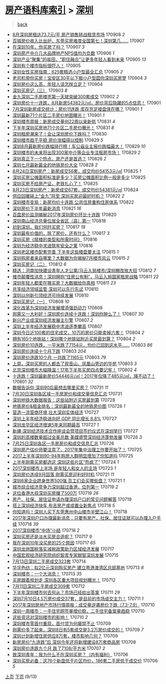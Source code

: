 [房产语料库索引](../../README.md)  > [深圳](深圳.md)
====
> [back](../README.md)

- [8月深圳房租达73.7元/平 房产销售转战租赁市场](http://jkwz.applinzi.com/ittc/7010874620616639504.html#8%E6%9C%88%E6%B7%B1%E5%9C%B3%E6%88%BF%E7%A7%9F%E8%BE%BE73.7%E5%85%83%2F%E5%B9%B3+%E6%88%BF%E4%BA%A7%E9%94%80%E5%94%AE%E8%BD%AC%E6%88%98%E7%A7%9F%E8%B5%81%E5%B8%82%E5%9C%BA) 170908 *2* 
- [百城房价收入比出炉，东莞买房难度全国第七！深圳第几……](http://jkwz.applinzi.com/ittc/7010523030890218512.html#%E7%99%BE%E5%9F%8E%E6%88%BF%E4%BB%B7%E6%94%B6%E5%85%A5%E6%AF%94%E5%87%BA%E7%82%89%EF%BC%8C%E4%B8%9C%E8%8E%9E%E4%B9%B0%E6%88%BF%E9%9A%BE%E5%BA%A6%E5%85%A8%E5%9B%BD%E7%AC%AC%E4%B8%83%EF%BC%81%E6%B7%B1%E5%9C%B3%E7%AC%AC%E5%87%A0%E2%80%A6%E2%80%A6) 170907  
- [在深圳10年，你买房了吗？](http://jkwz.applinzi.com/ittc/7010512360467596304.html#%E5%9C%A8%E6%B7%B1%E5%9C%B310%E5%B9%B4%EF%BC%8C%E4%BD%A0%E4%B9%B0%E6%88%BF%E4%BA%86%E5%90%97%EF%BC%9F) 170907 *3* 
- [深圳房产中介几大品牌地产NPS值均为负数](http://jkwz.applinzi.com/ittc/7010101503157863440.html#%E6%B7%B1%E5%9C%B3%E6%88%BF%E4%BA%A7%E4%B8%AD%E4%BB%8B%E5%87%A0%E5%A4%A7%E5%93%81%E7%89%8C%E5%9C%B0%E4%BA%A7NPS%E5%80%BC%E5%9D%87%E4%B8%BA%E8%B4%9F%E6%95%B0) 170906 *1* 
- [深圳产业“聚集”的坂田，“职住融合”让更多年轻人看到未来](http://jkwz.applinzi.com/ittc/7009826379536008208.html#%E6%B7%B1%E5%9C%B3%E4%BA%A7%E4%B8%9A%E2%80%9C%E8%81%9A%E9%9B%86%E2%80%9D%E7%9A%84%E5%9D%82%E7%94%B0%EF%BC%8C%E2%80%9C%E8%81%8C%E4%BD%8F%E8%9E%8D%E5%90%88%E2%80%9D%E8%AE%A9%E6%9B%B4%E5%A4%9A%E5%B9%B4%E8%BD%BB%E4%BA%BA%E7%9C%8B%E5%88%B0%E6%9C%AA%E6%9D%A5) 170905 *13* 
- [深圳有个楼市指标很吓人！](http://jkwz.applinzi.com/ittc/7009798202713441296.html#%E6%B7%B1%E5%9C%B3%E6%9C%89%E4%B8%AA%E6%A5%BC%E5%B8%82%E6%8C%87%E6%A0%87%E5%BE%88%E5%90%93%E4%BA%BA%EF%BC%81) 170905  
- [深圳女性买房指南：625套精选小户型最全汇总](http://jkwz.applinzi.com/ittc/7009620017573004305.html#%E6%B7%B1%E5%9C%B3%E5%A5%B3%E6%80%A7%E4%B9%B0%E6%88%BF%E6%8C%87%E5%8D%97%EF%BC%9A625%E5%A5%97%E7%B2%BE%E9%80%89%E5%B0%8F%E6%88%B7%E5%9E%8B%E6%9C%80%E5%85%A8%E6%B1%87%E6%80%BB) 170905 *2* 
- [老司机带你买房！宝安区30平以下极小户型圆你深圳买房梦](http://jkwz.applinzi.com/ittc/7009488473948685329.html#%E8%80%81%E5%8F%B8%E6%9C%BA%E5%B8%A6%E4%BD%A0%E4%B9%B0%E6%88%BF%EF%BC%81%E5%AE%9D%E5%AE%89%E5%8C%BA30%E5%B9%B3%E4%BB%A5%E4%B8%8B%E6%9E%81%E5%B0%8F%E6%88%B7%E5%9E%8B%E5%9C%86%E4%BD%A0%E6%B7%B1%E5%9C%B3%E4%B9%B0%E6%88%BF%E6%A2%A6) 170904 *3* 
- [深圳房价这么高，年轻人该怎样立足？](http://jkwz.applinzi.com/ittc/7009476874609361936.html#%E6%B7%B1%E5%9C%B3%E6%88%BF%E4%BB%B7%E8%BF%99%E4%B9%88%E9%AB%98%EF%BC%8C%E5%B9%B4%E8%BD%BB%E4%BA%BA%E8%AF%A5%E6%80%8E%E6%A0%B7%E7%AB%8B%E8%B6%B3%EF%BC%9F) 170904  
- [深圳买房记（三）](http://jkwz.applinzi.com/ittc/7009189600449528849.html#%E6%B7%B1%E5%9C%B3%E4%B9%B0%E6%88%BF%E8%AE%B0%EF%BC%88%E4%B8%89%EF%BC%89) 170903 *8* 
- [金九深圳二手房楼市第一天就突破300套成交](http://jkwz.applinzi.com/ittc/7008653805556859920.html#%E9%87%91%E4%B9%9D%E6%B7%B1%E5%9C%B3%E4%BA%8C%E6%89%8B%E6%88%BF%E6%A5%BC%E5%B8%82%E7%AC%AC%E4%B8%80%E5%A4%A9%E5%B0%B1%E7%AA%81%E7%A0%B4300%E5%A5%97%E6%88%90%E4%BA%A4) 170902 *2* 
- [深圳房价十一连跌，8月新房54382元/㎡，房价背后隐藏的5点信息！](http://jkwz.applinzi.com/ittc/7008388348316746769.html#%E6%B7%B1%E5%9C%B3%E6%88%BF%E4%BB%B7%E5%8D%81%E4%B8%80%E8%BF%9E%E8%B7%8C%EF%BC%8C8%E6%9C%88%E6%96%B0%E6%88%BF54382%E5%85%83%2F%E3%8E%A1%EF%BC%8C%E6%88%BF%E4%BB%B7%E8%83%8C%E5%90%8E%E9%9A%90%E8%97%8F%E7%9A%845%E7%82%B9%E4%BF%A1%E6%81%AF%EF%BC%81) 170901  
- [7月深圳新房成交统计：房价11连跌 库存充足接盘侠在哪？](http://jkwz.applinzi.com/ittc/7008282229506311185.html#7%E6%9C%88%E6%B7%B1%E5%9C%B3%E6%96%B0%E6%88%BF%E6%88%90%E4%BA%A4%E7%BB%9F%E8%AE%A1%EF%BC%9A%E6%88%BF%E4%BB%B711%E8%BF%9E%E8%B7%8C+%E5%BA%93%E5%AD%98%E5%85%85%E8%B6%B3%E6%8E%A5%E7%9B%98%E4%BE%A0%E5%9C%A8%E5%93%AA%EF%BC%9F) 170901 *1* 
- [深圳最新71个片区二手房价地图曝光！](http://jkwz.applinzi.com/ittc/7008282148250059793.html#%E6%B7%B1%E5%9C%B3%E6%9C%80%E6%96%B071%E4%B8%AA%E7%89%87%E5%8C%BA%E4%BA%8C%E6%89%8B%E6%88%BF%E4%BB%B7%E5%9C%B0%E5%9B%BE%E6%9B%9D%E5%85%89%EF%BC%81) 170901 *1* 
- [深圳楼市周报：新房成交量创22周以来新低](http://jkwz.applinzi.com/ittc/7008060738219017233.html#%E6%B7%B1%E5%9C%B3%E6%A5%BC%E5%B8%82%E5%91%A8%E6%8A%A5%EF%BC%9A%E6%96%B0%E6%88%BF%E6%88%90%E4%BA%A4%E9%87%8F%E5%88%9B22%E5%91%A8%E4%BB%A5%E6%9D%A5%E6%96%B0%E4%BD%8E) 170831 *4* 
- [下半年深圳买房地71个片区二手房价曝光！](http://jkwz.applinzi.com/ittc/7008001824215532560.html#%E4%B8%8B%E5%8D%8A%E5%B9%B4%E6%B7%B1%E5%9C%B3%E4%B9%B0%E6%88%BF%E5%9C%B071%E4%B8%AA%E7%89%87%E5%8C%BA%E4%BA%8C%E6%89%8B%E6%88%BF%E4%BB%B7%E6%9B%9D%E5%85%89%EF%BC%81) 170831 *8* 
- [深圳租房潮来了！会让深圳房价下跌吗？](http://jkwz.applinzi.com/ittc/7007529390567851024.html#%E6%B7%B1%E5%9C%B3%E7%A7%9F%E6%88%BF%E6%BD%AE%E6%9D%A5%E4%BA%86%EF%BC%81%E4%BC%9A%E8%AE%A9%E6%B7%B1%E5%9C%B3%E6%88%BF%E4%BB%B7%E4%B8%8B%E8%B7%8C%E5%90%97%EF%BC%9F) 170830  
- [深圳楼市趋于平稳 房价涨幅得以控制](http://jkwz.applinzi.com/ittc/7007256704281216017.html#%E6%B7%B1%E5%9C%B3%E6%A5%BC%E5%B8%82%E8%B6%8B%E4%BA%8E%E5%B9%B3%E7%A8%B3+%E6%88%BF%E4%BB%B7%E6%B6%A8%E5%B9%85%E5%BE%97%E4%BB%A5%E6%8E%A7%E5%88%B6) 170829 *5* 
- [深圳8月最新房价跌幅排行榜！车公庙业主报价跌幅最大！](http://jkwz.applinzi.com/ittc/7007254761487991824.html#%E6%B7%B1%E5%9C%B38%E6%9C%88%E6%9C%80%E6%96%B0%E6%88%BF%E4%BB%B7%E8%B7%8C%E5%B9%85%E6%8E%92%E8%A1%8C%E6%A6%9C%EF%BC%81%E8%BD%A6%E5%85%AC%E5%BA%99%E4%B8%9A%E4%B8%BB%E6%8A%A5%E4%BB%B7%E8%B7%8C%E5%B9%85%E6%9C%80%E5%A4%A7%EF%BC%81) 170829 *10* 
- [深圳楼市的未来将出现300家中介等企业专注租房市场！](http://jkwz.applinzi.com/ittc/7007159296226493456.html#%E6%B7%B1%E5%9C%B3%E6%A5%BC%E5%B8%82%E7%9A%84%E6%9C%AA%E6%9D%A5%E5%B0%86%E5%87%BA%E7%8E%B0300%E5%AE%B6%E4%B8%AD%E4%BB%8B%E7%AD%89%E4%BC%81%E4%B8%9A%E4%B8%93%E6%B3%A8%E7%A7%9F%E6%88%BF%E5%B8%82%E5%9C%BA%EF%BC%81) 170829 *2* 
- [深圳真正下一个热点，房产还是首选？](http://jkwz.applinzi.com/ittc/7006865101737690128.html#%E6%B7%B1%E5%9C%B3%E7%9C%9F%E6%AD%A3%E4%B8%8B%E4%B8%80%E4%B8%AA%E7%83%AD%E7%82%B9%EF%BC%8C%E6%88%BF%E4%BA%A7%E8%BF%98%E6%98%AF%E9%A6%96%E9%80%89%EF%BC%9F) 170828 *2* 
- [深圳七月最新最全的地铁房价大全](http://jkwz.applinzi.com/ittc/7006786833562993680.html#%E6%B7%B1%E5%9C%B3%E4%B8%83%E6%9C%88%E6%9C%80%E6%96%B0%E6%9C%80%E5%85%A8%E7%9A%84%E5%9C%B0%E9%93%81%E6%88%BF%E4%BB%B7%E5%A4%A7%E5%85%A8) 170828 *2* 
- [8月24日深圳房产：新房成交56套，成交均价54153元/㎡](http://jkwz.applinzi.com/ittc/7005744113528603665.html#8%E6%9C%8824%E6%97%A5%E6%B7%B1%E5%9C%B3%E6%88%BF%E4%BA%A7%EF%BC%9A%E6%96%B0%E6%88%BF%E6%88%90%E4%BA%A456%E5%A5%97%EF%BC%8C%E6%88%90%E4%BA%A4%E5%9D%87%E4%BB%B754153%E5%85%83%2F%E3%8E%A1) 170825 *1* 
- [深圳买房公摊面积标准是多少？买房公摊面积比例一般是多少](http://jkwz.applinzi.com/ittc/7005662568046396432.html#%E6%B7%B1%E5%9C%B3%E4%B9%B0%E6%88%BF%E5%85%AC%E6%91%8A%E9%9D%A2%E7%A7%AF%E6%A0%87%E5%87%86%E6%98%AF%E5%A4%9A%E5%B0%91%EF%BC%9F%E4%B9%B0%E6%88%BF%E5%85%AC%E6%91%8A%E9%9D%A2%E7%A7%AF%E6%AF%94%E4%BE%8B%E4%B8%80%E8%88%AC%E6%98%AF%E5%A4%9A%E5%B0%91) 170825  
- [深圳买房不给房产证，老铁扎心了！](http://jkwz.applinzi.com/ittc/7005306771848299536.html#%E6%B7%B1%E5%9C%B3%E4%B9%B0%E6%88%BF%E4%B8%8D%E7%BB%99%E6%88%BF%E4%BA%A7%E8%AF%81%EF%BC%8C%E8%80%81%E9%93%81%E6%89%8E%E5%BF%83%E4%BA%86%EF%BC%81) 170825  
- [8月23日深圳房产：新房成交67套，成交均价54381元/㎡](http://jkwz.applinzi.com/ittc/7005306559754929169.html#8%E6%9C%8823%E6%97%A5%E6%B7%B1%E5%9C%B3%E6%88%BF%E4%BA%A7%EF%BC%9A%E6%96%B0%E6%88%BF%E6%88%90%E4%BA%A467%E5%A5%97%EF%BC%8C%E6%88%90%E4%BA%A4%E5%9D%87%E4%BB%B754381%E5%85%83%2F%E3%8E%A1) 170824  
- [供应回暖碰上“金九”将至 深圳买房迎最好时机？](http://jkwz.applinzi.com/ittc/7004669961862382608.html#%E4%BE%9B%E5%BA%94%E5%9B%9E%E6%9A%96%E7%A2%B0%E4%B8%8A%E2%80%9C%E9%87%91%E4%B9%9D%E2%80%9D%E5%B0%86%E8%87%B3+%E6%B7%B1%E5%9C%B3%E4%B9%B0%E6%88%BF%E8%BF%8E%E6%9C%80%E5%A5%BD%E6%97%B6%E6%9C%BA%EF%BC%9F) 170822 *2* 
- [深圳楼市变局：新房均价十连跌 公共住房重构住房体系](http://jkwz.applinzi.com/ittc/7004533974809183249.html#%E6%B7%B1%E5%9C%B3%E6%A5%BC%E5%B8%82%E5%8F%98%E5%B1%80%EF%BC%9A%E6%96%B0%E6%88%BF%E5%9D%87%E4%BB%B7%E5%8D%81%E8%BF%9E%E8%B7%8C+%E5%85%AC%E5%85%B1%E4%BD%8F%E6%88%BF%E9%87%8D%E6%9E%84%E4%BD%8F%E6%88%BF%E4%BD%93%E7%B3%BB) 170822  
- [深圳房价下半年最新消息](http://jkwz.applinzi.com/ittc/7004225868837422097.html#%E6%B7%B1%E5%9C%B3%E6%88%BF%E4%BB%B7%E4%B8%8B%E5%8D%8A%E5%B9%B4%E6%9C%80%E6%96%B0%E6%B6%88%E6%81%AF) 170821 *16* 
- [百盘房价监测揭秘2017年深圳房价环比十连跌](http://jkwz.applinzi.com/ittc/7003843127969055760.html#%E7%99%BE%E7%9B%98%E6%88%BF%E4%BB%B7%E7%9B%91%E6%B5%8B%E6%8F%AD%E7%A7%982017%E5%B9%B4%E6%B7%B1%E5%9C%B3%E6%88%BF%E4%BB%B7%E7%8E%AF%E6%AF%94%E5%8D%81%E8%BF%9E%E8%B7%8C) 170820  
- [深圳南山经济总量位居全省区（县）第一](http://jkwz.applinzi.com/ittc/7003121300015678224.html#%E6%B7%B1%E5%9C%B3%E5%8D%97%E5%B1%B1%E7%BB%8F%E6%B5%8E%E6%80%BB%E9%87%8F%E4%BD%8D%E5%B1%85%E5%85%A8%E7%9C%81%E5%8C%BA%EF%BC%88%E5%8E%BF%EF%BC%89%E7%AC%AC%E4%B8%80) 170818  
- [初到深圳，我们何时买房？](http://jkwz.applinzi.com/ittc/7002799808514098193.html#%E5%88%9D%E5%88%B0%E6%B7%B1%E5%9C%B3%EF%BC%8C%E6%88%91%E4%BB%AC%E4%BD%95%E6%97%B6%E4%B9%B0%E6%88%BF%EF%BC%9F) 170817 *18* 
- [深圳最有价值的，除了房价，还有什么？](http://jkwz.applinzi.com/ittc/7002721969857102864.html#%E6%B7%B1%E5%9C%B3%E6%9C%80%E6%9C%89%E4%BB%B7%E5%80%BC%E7%9A%84%EF%BC%8C%E9%99%A4%E4%BA%86%E6%88%BF%E4%BB%B7%EF%BC%8C%E8%BF%98%E6%9C%89%E4%BB%80%E4%B9%88%EF%BC%9F) 170817 *3* 
- [深圳买房《赎楼的类型和所需时间》](http://jkwz.applinzi.com/ittc/7002357029963039761.html#%E6%B7%B1%E5%9C%B3%E4%B9%B0%E6%88%BF%E3%80%8A%E8%B5%8E%E6%A5%BC%E7%9A%84%E7%B1%BB%E5%9E%8B%E5%92%8C%E6%89%80%E9%9C%80%E6%97%B6%E9%97%B4%E3%80%8B) 170816  
- [深圳为经济稳中求进筑牢安全之篱](http://jkwz.applinzi.com/ittc/7002322129100735505.html#%E6%B7%B1%E5%9C%B3%E4%B8%BA%E7%BB%8F%E6%B5%8E%E7%A8%B3%E4%B8%AD%E6%B1%82%E8%BF%9B%E7%AD%91%E7%89%A2%E5%AE%89%E5%85%A8%E4%B9%8B%E7%AF%B1) 170816  
- [深圳老区楼市配套完善 下半年这些楼盘要关注](http://jkwz.applinzi.com/ittc/7002086627453961232.html#%E6%B7%B1%E5%9C%B3%E8%80%81%E5%8C%BA%E6%A5%BC%E5%B8%82%E9%85%8D%E5%A5%97%E5%AE%8C%E5%96%84+%E4%B8%8B%E5%8D%8A%E5%B9%B4%E8%BF%99%E4%BA%9B%E6%A5%BC%E7%9B%98%E8%A6%81%E5%85%B3%E6%B3%A8) 170815 *1* 
- [深圳购房者来自哪里？大数据为你揭秘7月楼市风云](http://jkwz.applinzi.com/ittc/7002032961007125521.html#%E6%B7%B1%E5%9C%B3%E8%B4%AD%E6%88%BF%E8%80%85%E6%9D%A5%E8%87%AA%E5%93%AA%E9%87%8C%EF%BC%9F%E5%A4%A7%E6%95%B0%E6%8D%AE%E4%B8%BA%E4%BD%A0%E6%8F%AD%E7%A7%987%E6%9C%88%E6%A5%BC%E5%B8%82%E9%A3%8E%E4%BA%91) 170815 *2* 
- [深圳买房记（二）](http://jkwz.applinzi.com/ittc/6999943718432670737.html#%E6%B7%B1%E5%9C%B3%E4%B9%B0%E6%88%BF%E8%AE%B0%EF%BC%88%E4%BA%8C%EF%BC%89) 170812 *6* 
- [精选：河南加快建设青年人才公寓/马云入局楼市/深圳棚改放大招](http://jkwz.applinzi.com/ittc/7000893560587813905.html#%E7%B2%BE%E9%80%89%EF%BC%9A%E6%B2%B3%E5%8D%97%E5%8A%A0%E5%BF%AB%E5%BB%BA%E8%AE%BE%E9%9D%92%E5%B9%B4%E4%BA%BA%E6%89%8D%E5%85%AC%E5%AF%93%2F%E9%A9%AC%E4%BA%91%E5%85%A5%E5%B1%80%E6%A5%BC%E5%B8%82%2F%E6%B7%B1%E5%9C%B3%E6%A3%9A%E6%94%B9%E6%94%BE%E5%A4%A7%E6%8B%9B) 170812 *7* 
- [楼市颠覆性消息！深圳拥抱“住房公有制”，马云入局国家租房战略](http://jkwz.applinzi.com/ittc/7000586569160066065.html#%E6%A5%BC%E5%B8%82%E9%A2%A0%E8%A6%86%E6%80%A7%E6%B6%88%E6%81%AF%EF%BC%81%E6%B7%B1%E5%9C%B3%E6%8B%A5%E6%8A%B1%E2%80%9C%E4%BD%8F%E6%88%BF%E5%85%AC%E6%9C%89%E5%88%B6%E2%80%9D%EF%BC%8C%E9%A9%AC%E4%BA%91%E5%85%A5%E5%B1%80%E5%9B%BD%E5%AE%B6%E7%A7%9F%E6%88%BF%E6%88%98%E7%95%A5) 170811 *22* 
- [深圳年轻人都爱在哪买房？大数据给你真相](http://jkwz.applinzi.com/ittc/7000474653259465745.html#%E6%B7%B1%E5%9C%B3%E5%B9%B4%E8%BD%BB%E4%BA%BA%E9%83%BD%E7%88%B1%E5%9C%A8%E5%93%AA%E4%B9%B0%E6%88%BF%EF%BC%9F%E5%A4%A7%E6%95%B0%E6%8D%AE%E7%BB%99%E4%BD%A0%E7%9C%9F%E7%9B%B8) 170811 *23* 
- [共享经济领域监管 深圳可以先行先试](http://jkwz.applinzi.com/ittc/7000153629116597265.html#%E5%85%B1%E4%BA%AB%E7%BB%8F%E6%B5%8E%E9%A2%86%E5%9F%9F%E7%9B%91%E7%AE%A1+%E6%B7%B1%E5%9C%B3%E5%8F%AF%E4%BB%A5%E5%85%88%E8%A1%8C%E5%85%88%E8%AF%95) 170810  
- [深圳以创新引领经济可持续发展](http://jkwz.applinzi.com/ittc/7000092235151180817.html#%E6%B7%B1%E5%9C%B3%E4%BB%A5%E5%88%9B%E6%96%B0%E5%BC%95%E9%A2%86%E7%BB%8F%E6%B5%8E%E5%8F%AF%E6%8C%81%E7%BB%AD%E5%8F%91%E5%B1%95) 170810  
- [深圳买房记（一）](http://jkwz.applinzi.com/ittc/6999188057788777489.html#%E6%B7%B1%E5%9C%B3%E4%B9%B0%E6%88%BF%E8%AE%B0%EF%BC%88%E4%B8%80%EF%BC%89) 170808 *10* 
- [深化改革为深圳经济发展增添强劲动力](http://jkwz.applinzi.com/ittc/6999353511836648465.html#%E6%B7%B1%E5%8C%96%E6%94%B9%E9%9D%A9%E4%B8%BA%E6%B7%B1%E5%9C%B3%E7%BB%8F%E6%B5%8E%E5%8F%91%E5%B1%95%E5%A2%9E%E6%B7%BB%E5%BC%BA%E5%8A%B2%E5%8A%A8%E5%8A%9B) 170808  
- [刚需又一大利好！深圳房价连续十连跌！深圳你肿么了！](http://jkwz.applinzi.com/ittc/6999125549644252177.html#%E5%88%9A%E9%9C%80%E5%8F%88%E4%B8%80%E5%A4%A7%E5%88%A9%E5%A5%BD%EF%BC%81%E6%B7%B1%E5%9C%B3%E6%88%BF%E4%BB%B7%E8%BF%9E%E7%BB%AD%E5%8D%81%E8%BF%9E%E8%B7%8C%EF%BC%81%E6%B7%B1%E5%9C%B3%E4%BD%A0%E8%82%BF%E4%B9%88%E4%BA%86%EF%BC%81) 170807 *30* 
- [新兴产业成深圳经济发展主引擎](http://jkwz.applinzi.com/ittc/6999005435192149009.html#%E6%96%B0%E5%85%B4%E4%BA%A7%E4%B8%9A%E6%88%90%E6%B7%B1%E5%9C%B3%E7%BB%8F%E6%B5%8E%E5%8F%91%E5%B1%95%E4%B8%BB%E5%BC%95%E6%93%8E) 170807 *2* 
- [深圳上半年经济发展稳中求进逐季攀高](http://jkwz.applinzi.com/ittc/6998977544144290833.html#%E6%B7%B1%E5%9C%B3%E4%B8%8A%E5%8D%8A%E5%B9%B4%E7%BB%8F%E6%B5%8E%E5%8F%91%E5%B1%95%E7%A8%B3%E4%B8%AD%E6%B1%82%E8%BF%9B%E9%80%90%E5%AD%A3%E6%94%80%E9%AB%98) 170807  
- [深圳今日近100套的住宅成交，10万的房价只能卖掉六套！](http://jkwz.applinzi.com/ittc/6997909166180795409.html#%E6%B7%B1%E5%9C%B3%E4%BB%8A%E6%97%A5%E8%BF%91100%E5%A5%97%E7%9A%84%E4%BD%8F%E5%AE%85%E6%88%90%E4%BA%A4%EF%BC%8C10%E4%B8%87%E7%9A%84%E6%88%BF%E4%BB%B7%E5%8F%AA%E8%83%BD%E5%8D%96%E6%8E%89%E5%85%AD%E5%A5%97%EF%BC%81) 170804 *2* 
- [拥有165个地铁站！深圳哪个地铁站附近买房最划算？](http://jkwz.applinzi.com/ittc/6997635782255576080.html#%E6%8B%A5%E6%9C%89165%E4%B8%AA%E5%9C%B0%E9%93%81%E7%AB%99%EF%BC%81%E6%B7%B1%E5%9C%B3%E5%93%AA%E4%B8%AA%E5%9C%B0%E9%93%81%E7%AB%99%E9%99%84%E8%BF%91%E4%B9%B0%E6%88%BF%E6%9C%80%E5%88%92%E7%AE%97%EF%BC%9F) 170804 *2* 
- [深圳房价10连跌，一平米跌了7154元，均价已回到这水平……](http://jkwz.applinzi.com/ittc/6997725389139739665.html#%E6%B7%B1%E5%9C%B3%E6%88%BF%E4%BB%B710%E8%BF%9E%E8%B7%8C%EF%BC%8C%E4%B8%80%E5%B9%B3%E7%B1%B3%E8%B7%8C%E4%BA%867154%E5%85%83%EF%BC%8C%E5%9D%87%E4%BB%B7%E5%B7%B2%E5%9B%9E%E5%88%B0%E8%BF%99%E6%B0%B4%E5%B9%B3%E2%80%A6%E2%80%A6) 170803 *86* 
- [深圳房价连续十个月下跌](http://jkwz.applinzi.com/ittc/6997663685164925968.html#%E6%B7%B1%E5%9C%B3%E6%88%BF%E4%BB%B7%E8%BF%9E%E7%BB%AD%E5%8D%81%E4%B8%AA%E6%9C%88%E4%B8%8B%E8%B7%8C) 170803 *204* 
- [深圳房价连跌10个月 一共跌了1165元](http://jkwz.applinzi.com/ittc/6997653678931313680.html#%E6%B7%B1%E5%9C%B3%E6%88%BF%E4%BB%B7%E8%BF%9E%E8%B7%8C10%E4%B8%AA%E6%9C%88+%E4%B8%80%E5%85%B1%E8%B7%8C%E4%BA%861165%E5%85%83) 170803 *79* 
- [上周，深圳买房的人都去了观音山、凤凰山旁边的华苑](http://jkwz.applinzi.com/ittc/6997585519087977489.html#%E4%B8%8A%E5%91%A8%EF%BC%8C%E6%B7%B1%E5%9C%B3%E4%B9%B0%E6%88%BF%E7%9A%84%E4%BA%BA%E9%83%BD%E5%8E%BB%E4%BA%86%E8%A7%82%E9%9F%B3%E5%B1%B1%E3%80%81%E5%87%A4%E5%87%B0%E5%B1%B1%E6%97%81%E8%BE%B9%E7%9A%84%E5%8D%8E%E8%8B%91) 170803 *3* 
- [北京深圳楼市大幅降温！17年下半年买房四点要记牢！](http://jkwz.applinzi.com/ittc/6997267991103013904.html#%E5%8C%97%E4%BA%AC%E6%B7%B1%E5%9C%B3%E6%A5%BC%E5%B8%82%E5%A4%A7%E5%B9%85%E9%99%8D%E6%B8%A9%EF%BC%8117%E5%B9%B4%E4%B8%8B%E5%8D%8A%E5%B9%B4%E4%B9%B0%E6%88%BF%E5%9B%9B%E7%82%B9%E8%A6%81%E8%AE%B0%E7%89%A2%EF%BC%81) 170802 *4* 
- [十连跌！深圳最新房价54446元/㎡！2017年仅降了485元/㎡，降不动了！](http://jkwz.applinzi.com/ittc/6996930075210286096.html#%E5%8D%81%E8%BF%9E%E8%B7%8C%EF%BC%81%E6%B7%B1%E5%9C%B3%E6%9C%80%E6%96%B0%E6%88%BF%E4%BB%B754446%E5%85%83%2F%E3%8E%A1%EF%BC%812017%E5%B9%B4%E4%BB%85%E9%99%8D%E4%BA%86485%E5%85%83%2F%E3%8E%A1%EF%BC%8C%E9%99%8D%E4%B8%8D%E5%8A%A8%E4%BA%86%EF%BC%81) 170801 *32* 
- [数据告诉你 深圳90后最想去哪里买房？](http://jkwz.applinzi.com/ittc/6996526033174791185.html#%E6%95%B0%E6%8D%AE%E5%91%8A%E8%AF%89%E4%BD%A0+%E6%B7%B1%E5%9C%B390%E5%90%8E%E6%9C%80%E6%83%B3%E5%8E%BB%E5%93%AA%E9%87%8C%E4%B9%B0%E6%88%BF%EF%BC%9F) 170731 *11* 
- [7月30日深圳各区域一手房房价和成交量信息汇总](http://jkwz.applinzi.com/ittc/6996412137663366160.html#7%E6%9C%8830%E6%97%A5%E6%B7%B1%E5%9C%B3%E5%90%84%E5%8C%BA%E5%9F%9F%E4%B8%80%E6%89%8B%E6%88%BF%E6%88%BF%E4%BB%B7%E5%92%8C%E6%88%90%E4%BA%A4%E9%87%8F%E4%BF%A1%E6%81%AF%E6%B1%87%E6%80%BB) 170731  
- [深圳地铁大数据报告：这些站附近买房最划算](http://jkwz.applinzi.com/ittc/6995393173759984656.html#%E6%B7%B1%E5%9C%B3%E5%9C%B0%E9%93%81%E5%A4%A7%E6%95%B0%E6%8D%AE%E6%8A%A5%E5%91%8A%EF%BC%9A%E8%BF%99%E4%BA%9B%E7%AB%99%E9%99%84%E8%BF%91%E4%B9%B0%E6%88%BF%E6%9C%80%E5%88%92%E7%AE%97) 170728  
- [地铁房价&amp;租金排名｜深圳最新最全的地铁房价图](http://jkwz.applinzi.com/ittc/6995369841270457361.html#%E5%9C%B0%E9%93%81%E6%88%BF%E4%BB%B7%26amp%3B%E7%A7%9F%E9%87%91%E6%8E%92%E5%90%8D%EF%BD%9C%E6%B7%B1%E5%9C%B3%E6%9C%80%E6%96%B0%E6%9C%80%E5%85%A8%E7%9A%84%E5%9C%B0%E9%93%81%E6%88%BF%E4%BB%B7%E5%9B%BE) 170728 *1* 
- [营造一流营商环境 壮大深圳实体经济](http://jkwz.applinzi.com/ittc/6995005357628589073.html#%E8%90%A5%E9%80%A0%E4%B8%80%E6%B5%81%E8%90%A5%E5%95%86%E7%8E%AF%E5%A2%83+%E5%A3%AE%E5%A4%A7%E6%B7%B1%E5%9C%B3%E5%AE%9E%E4%BD%93%E7%BB%8F%E6%B5%8E) 170727  
- [深圳上半年经济稳进向好 GDP 同比增长 8.8%](http://jkwz.applinzi.com/ittc/6994989953237648401.html#%E6%B7%B1%E5%9C%B3%E4%B8%8A%E5%8D%8A%E5%B9%B4%E7%BB%8F%E6%B5%8E%E7%A8%B3%E8%BF%9B%E5%90%91%E5%A5%BD+GDP+%E5%90%8C%E6%AF%94%E5%A2%9E%E9%95%BF+8.8%25) 170727  
- [深圳龙华区经济增速5年来同期最高](http://jkwz.applinzi.com/ittc/6994907108146152464.html#%E6%B7%B1%E5%9C%B3%E9%BE%99%E5%8D%8E%E5%8C%BA%E7%BB%8F%E6%B5%8E%E5%A2%9E%E9%80%9F5%E5%B9%B4%E6%9D%A5%E5%90%8C%E6%9C%9F%E6%9C%80%E9%AB%98) 170727 *1* 
- [新疆·深圳经济技术合作座谈会暨项目签约仪式在深圳举行](http://jkwz.applinzi.com/ittc/6994794902305899537.html#%E6%96%B0%E7%96%86%C2%B7%E6%B7%B1%E5%9C%B3%E7%BB%8F%E6%B5%8E%E6%8A%80%E6%9C%AF%E5%90%88%E4%BD%9C%E5%BA%A7%E8%B0%88%E4%BC%9A%E6%9A%A8%E9%A1%B9%E7%9B%AE%E7%AD%BE%E7%BA%A6%E4%BB%AA%E5%BC%8F%E5%9C%A8%E6%B7%B1%E5%9C%B3%E4%B8%BE%E8%A1%8C) 170727  
- [深圳的高楼数量超过全美总数 美媒盛赞深圳经济蓬勃发展](http://jkwz.applinzi.com/ittc/6994647939635741713.html#%E6%B7%B1%E5%9C%B3%E7%9A%84%E9%AB%98%E6%A5%BC%E6%95%B0%E9%87%8F%E8%B6%85%E8%BF%87%E5%85%A8%E7%BE%8E%E6%80%BB%E6%95%B0+%E7%BE%8E%E5%AA%92%E7%9B%9B%E8%B5%9E%E6%B7%B1%E5%9C%B3%E7%BB%8F%E6%B5%8E%E8%93%AC%E5%8B%83%E5%8F%91%E5%B1%95) 170726 *3* 
- [7月25日深圳各区一手房房价和成交信息汇总](http://jkwz.applinzi.com/ittc/6994550397178741777.html#7%E6%9C%8825%E6%97%A5%E6%B7%B1%E5%9C%B3%E5%90%84%E5%8C%BA%E4%B8%80%E6%89%8B%E6%88%BF%E6%88%BF%E4%BB%B7%E5%92%8C%E6%88%90%E4%BA%A4%E4%BF%A1%E6%81%AF%E6%B1%87%E6%80%BB) 170726  
- [深圳房产估价师要注意了，2017年集中治理工作要开始了！](http://jkwz.applinzi.com/ittc/6994306938362659856.html#%E6%B7%B1%E5%9C%B3%E6%88%BF%E4%BA%A7%E4%BC%B0%E4%BB%B7%E5%B8%88%E8%A6%81%E6%B3%A8%E6%84%8F%E4%BA%86%EF%BC%8C2017%E5%B9%B4%E9%9B%86%E4%B8%AD%E6%B2%BB%E7%90%86%E5%B7%A5%E4%BD%9C%E8%A6%81%E5%BC%80%E5%A7%8B%E4%BA%86%EF%BC%81) 170725  
- [2017上半年深圳90-94年购房人群明显增加了你知道吗](http://jkwz.applinzi.com/ittc/6994162236246197264.html#2017%E4%B8%8A%E5%8D%8A%E5%B9%B4%E6%B7%B1%E5%9C%B390-94%E5%B9%B4%E8%B4%AD%E6%88%BF%E4%BA%BA%E7%BE%A4%E6%98%8E%E6%98%BE%E5%A2%9E%E5%8A%A0%E4%BA%86%E4%BD%A0%E7%9F%A5%E9%81%93%E5%90%97) 170725  
- [上半年刚需买房都选这 深圳这些片区“热疯了”](http://jkwz.applinzi.com/ittc/6993903789617447952.html#%E4%B8%8A%E5%8D%8A%E5%B9%B4%E5%88%9A%E9%9C%80%E4%B9%B0%E6%88%BF%E9%83%BD%E9%80%89%E8%BF%99+%E6%B7%B1%E5%9C%B3%E8%BF%99%E4%BA%9B%E7%89%87%E5%8C%BA%E2%80%9C%E7%83%AD%E7%96%AF%E4%BA%86%E2%80%9D) 170724 *1* 
- [2017深圳楼市上半场 是年轻人和女人的主场](http://jkwz.applinzi.com/ittc/6993597265938482193.html#2017%E6%B7%B1%E5%9C%B3%E6%A5%BC%E5%B8%82%E4%B8%8A%E5%8D%8A%E5%9C%BA+%E6%98%AF%E5%B9%B4%E8%BD%BB%E4%BA%BA%E5%92%8C%E5%A5%B3%E4%BA%BA%E7%9A%84%E4%B8%BB%E5%9C%BA) 170723 *1* 
- [深圳房价连续9月回落 刚需买房迎利好时机](http://jkwz.applinzi.com/ittc/6992805499102561296.html#%E6%B7%B1%E5%9C%B3%E6%88%BF%E4%BB%B7%E8%BF%9E%E7%BB%AD9%E6%9C%88%E5%9B%9E%E8%90%BD+%E5%88%9A%E9%9C%80%E4%B9%B0%E6%88%BF%E8%BF%8E%E5%88%A9%E5%A5%BD%E6%97%B6%E6%9C%BA) 170721 *11* 
- [深圳6家企业跻身世界500强 员工们会买哪些盘？](http://jkwz.applinzi.com/ittc/6992780117498397712.html#%E6%B7%B1%E5%9C%B36%E5%AE%B6%E4%BC%81%E4%B8%9A%E8%B7%BB%E8%BA%AB%E4%B8%96%E7%95%8C500%E5%BC%BA+%E5%91%98%E5%B7%A5%E4%BB%AC%E4%BC%9A%E4%B9%B0%E5%93%AA%E4%BA%9B%E7%9B%98%EF%BC%9F) 170721 *1* 
- [城市综合经济竞争力深圳超过香港，位列第一](http://jkwz.applinzi.com/ittc/6992053500446770193.html#%E5%9F%8E%E5%B8%82%E7%BB%BC%E5%90%88%E7%BB%8F%E6%B5%8E%E7%AB%9E%E4%BA%89%E5%8A%9B%E6%B7%B1%E5%9C%B3%E8%B6%85%E8%BF%87%E9%A6%99%E6%B8%AF%EF%BC%8C%E4%BD%8D%E5%88%97%E7%AC%AC%E4%B8%80) 170719 *2* 
- [这位香港大叔深圳买房赚了500万](http://jkwz.applinzi.com/ittc/6991985626646578192.html#%E8%BF%99%E4%BD%8D%E9%A6%99%E6%B8%AF%E5%A4%A7%E5%8F%94%E6%B7%B1%E5%9C%B3%E4%B9%B0%E6%88%BF%E8%B5%9A%E4%BA%86500%E4%B8%87) 170719 *26* 
- [房产、社保、居住证申请办理深圳户口的常见问题解答](http://jkwz.applinzi.com/ittc/6991980261498422288.html#%E6%88%BF%E4%BA%A7%E3%80%81%E7%A4%BE%E4%BF%9D%E3%80%81%E5%B1%85%E4%BD%8F%E8%AF%81%E7%94%B3%E8%AF%B7%E5%8A%9E%E7%90%86%E6%B7%B1%E5%9C%B3%E6%88%B7%E5%8F%A3%E7%9A%84%E5%B8%B8%E8%A7%81%E9%97%AE%E9%A2%98%E8%A7%A3%E7%AD%94) 170719  
- [搭上深圳经济快车 布吉房产或成置业新焦点](http://jkwz.applinzi.com/ittc/6991706877036332049.html#%E6%90%AD%E4%B8%8A%E6%B7%B1%E5%9C%B3%E7%BB%8F%E6%B5%8E%E5%BF%AB%E8%BD%A6+%E5%B8%83%E5%90%89%E6%88%BF%E4%BA%A7%E6%88%96%E6%88%90%E7%BD%AE%E4%B8%9A%E6%96%B0%E7%84%A6%E7%82%B9) 170718 *5* 
- [你知道吗！深圳人买下东莞惠州中山楼市半壁江山！](http://jkwz.applinzi.com/ittc/6991668507358790673.html#%E4%BD%A0%E7%9F%A5%E9%81%93%E5%90%97%EF%BC%81%E6%B7%B1%E5%9C%B3%E4%BA%BA%E4%B9%B0%E4%B8%8B%E4%B8%9C%E8%8E%9E%E6%83%A0%E5%B7%9E%E4%B8%AD%E5%B1%B1%E6%A5%BC%E5%B8%82%E5%8D%8A%E5%A3%81%E6%B1%9F%E5%B1%B1%EF%BC%81) 170718  
- [2017年深圳户口办理最新消息：只要有房产、社保、居住证就可以办理入户手续](http://jkwz.applinzi.com/ittc/6991605895124222992.html#2017%E5%B9%B4%E6%B7%B1%E5%9C%B3%E6%88%B7%E5%8F%A3%E5%8A%9E%E7%90%86%E6%9C%80%E6%96%B0%E6%B6%88%E6%81%AF%EF%BC%9A%E5%8F%AA%E8%A6%81%E6%9C%89%E6%88%BF%E4%BA%A7%E3%80%81%E7%A4%BE%E4%BF%9D%E3%80%81%E5%B1%85%E4%BD%8F%E8%AF%81%E5%B0%B1%E5%8F%AF%E4%BB%A5%E5%8A%9E%E7%90%86%E5%85%A5%E6%88%B7%E6%89%8B%E7%BB%AD) 170718 *39* 
- [2017深圳楼市“中场”小结](http://jkwz.applinzi.com/ittc/6991574038156411920.html#2017%E6%B7%B1%E5%9C%B3%E6%A5%BC%E5%B8%82%E2%80%9C%E4%B8%AD%E5%9C%BA%E2%80%9D%E5%B0%8F%E7%BB%93) 170718 *2* 
- [深圳买房还是淡水买房合适呢？](http://jkwz.applinzi.com/ittc/6991399686374949905.html#%E6%B7%B1%E5%9C%B3%E4%B9%B0%E6%88%BF%E8%BF%98%E6%98%AF%E6%B7%A1%E6%B0%B4%E4%B9%B0%E6%88%BF%E5%90%88%E9%80%82%E5%91%A2%EF%BC%9F) 170717 *9* 
- [我在深圳10年没买房的25个原因](http://jkwz.applinzi.com/ittc/6991272736503366672.html#%E6%88%91%E5%9C%A8%E6%B7%B1%E5%9C%B310%E5%B9%B4%E6%B2%A1%E4%B9%B0%E6%88%BF%E7%9A%8425%E4%B8%AA%E5%8E%9F%E5%9B%A0) 170717 *65* 
- [深圳龙岗国税落实减税政策助力区域经济发展](http://jkwz.applinzi.com/ittc/6991231369915925521.html#%E6%B7%B1%E5%9C%B3%E9%BE%99%E5%B2%97%E5%9B%BD%E7%A8%8E%E8%90%BD%E5%AE%9E%E5%87%8F%E7%A8%8E%E6%94%BF%E7%AD%96%E5%8A%A9%E5%8A%9B%E5%8C%BA%E5%9F%9F%E7%BB%8F%E6%B5%8E%E5%8F%91%E5%B1%95) 170717  
- [中国宏观经济研究院组织智库专家献智深圳发展](http://jkwz.applinzi.com/ittc/6990476581771150353.html#%E4%B8%AD%E5%9B%BD%E5%AE%8F%E8%A7%82%E7%BB%8F%E6%B5%8E%E7%A0%94%E7%A9%B6%E9%99%A2%E7%BB%84%E7%BB%87%E6%99%BA%E5%BA%93%E4%B8%93%E5%AE%B6%E7%8C%AE%E6%99%BA%E6%B7%B1%E5%9C%B3%E5%8F%91%E5%B1%95) 170715  
- [7月13日深圳二手房成交323套](http://jkwz.applinzi.com/ittc/6990079525005034513.html#7%E6%9C%8813%E6%97%A5%E6%B7%B1%E5%9C%B3%E4%BA%8C%E6%89%8B%E6%88%BF%E6%88%90%E4%BA%A4323%E5%A5%97) 170714  
- [华孚色纺：拟2亿元深圳购买房产 建立粤港澳湾区总部基地](http://jkwz.applinzi.com/ittc/6989858953398584336.html#%E5%8D%8E%E5%AD%9A%E8%89%B2%E7%BA%BA%EF%BC%9A%E6%8B%9F2%E4%BA%BF%E5%85%83%E6%B7%B1%E5%9C%B3%E8%B4%AD%E4%B9%B0%E6%88%BF%E4%BA%A7+%E5%BB%BA%E7%AB%8B%E7%B2%A4%E6%B8%AF%E6%BE%B3%E6%B9%BE%E5%8C%BA%E6%80%BB%E9%83%A8%E5%9F%BA%E5%9C%B0) 170713 *8* 
- [深圳楼市：一个大消息！](http://jkwz.applinzi.com/ittc/6989808095432541200.html#%E6%B7%B1%E5%9C%B3%E6%A5%BC%E5%B8%82%EF%BC%9A%E4%B8%80%E4%B8%AA%E5%A4%A7%E6%B6%88%E6%81%AF%EF%BC%81) 170713 *35* 
- [买房跟着规划走 深圳各区重大项目规划曝光！](http://jkwz.applinzi.com/ittc/6989458005257880592.html#%E4%B9%B0%E6%88%BF%E8%B7%9F%E7%9D%80%E8%A7%84%E5%88%92%E8%B5%B0+%E6%B7%B1%E5%9C%B3%E5%90%84%E5%8C%BA%E9%87%8D%E5%A4%A7%E9%A1%B9%E7%9B%AE%E8%A7%84%E5%88%92%E6%9B%9D%E5%85%89%EF%BC%81) 170712  
- [7月11日深圳二手房成交309套](http://jkwz.applinzi.com/ittc/6989337061025645584.html#7%E6%9C%8811%E6%97%A5%E6%B7%B1%E5%9C%B3%E4%BA%8C%E6%89%8B%E6%88%BF%E6%88%90%E4%BA%A4309%E5%A5%97) 170712  
- [下半年深圳楼市何去何从？市场已经给出答案](http://jkwz.applinzi.com/ittc/6989143666365826065.html#%E4%B8%8B%E5%8D%8A%E5%B9%B4%E6%B7%B1%E5%9C%B3%E6%A5%BC%E5%B8%82%E4%BD%95%E5%8E%BB%E4%BD%95%E4%BB%8E%EF%BC%9F%E5%B8%82%E5%9C%BA%E5%B7%B2%E7%BB%8F%E7%BB%99%E5%87%BA%E7%AD%94%E6%A1%88) 170711 *29* 
- [深圳7月10日4.5万房价成交37套，是目前的市场成交主力！](http://jkwz.applinzi.com/ittc/6988953349301732369.html#%E6%B7%B1%E5%9C%B37%E6%9C%8810%E6%97%A54.5%E4%B8%87%E6%88%BF%E4%BB%B7%E6%88%90%E4%BA%A437%E5%A5%97%EF%BC%8C%E6%98%AF%E7%9B%AE%E5%89%8D%E7%9A%84%E5%B8%82%E5%9C%BA%E6%88%90%E4%BA%A4%E4%B8%BB%E5%8A%9B%EF%BC%81) 170711 *1* 
- [2017年深圳房地产市场行情周报：成交量逆袭房价下跌（7.3-7.9）](http://jkwz.applinzi.com/ittc/6988731161306989573.html#2017%E5%B9%B4%E6%B7%B1%E5%9C%B3%E6%88%BF%E5%9C%B0%E4%BA%A7%E5%B8%82%E5%9C%BA%E8%A1%8C%E6%83%85%E5%91%A8%E6%8A%A5%EF%BC%9A%E6%88%90%E4%BA%A4%E9%87%8F%E9%80%86%E8%A2%AD%E6%88%BF%E4%BB%B7%E4%B8%8B%E8%B7%8C%EF%BC%887.3-7.9%EF%BC%89) 170710  
- [深圳一周楼市：一手住宅网签量增价稳，二手住宅备案量趋稳](http://jkwz.applinzi.com/ittc/6988716155563672580.html#%E6%B7%B1%E5%9C%B3%E4%B8%80%E5%91%A8%E6%A5%BC%E5%B8%82%EF%BC%9A%E4%B8%80%E6%89%8B%E4%BD%8F%E5%AE%85%E7%BD%91%E7%AD%BE%E9%87%8F%E5%A2%9E%E4%BB%B7%E7%A8%B3%EF%BC%8C%E4%BA%8C%E6%89%8B%E4%BD%8F%E5%AE%85%E5%A4%87%E6%A1%88%E9%87%8F%E8%B6%8B%E7%A8%B3) 170710  
- [这些资讯对深圳楼市的影响！](http://jkwz.applinzi.com/ittc/6988574670407074820.html#%E8%BF%99%E4%BA%9B%E8%B5%84%E8%AE%AF%E5%AF%B9%E6%B7%B1%E5%9C%B3%E6%A5%BC%E5%B8%82%E7%9A%84%E5%BD%B1%E5%93%8D%EF%BC%81) 170710 *2* 
- [深圳楼市零首付重现，首付贷为何屡禁不止](http://jkwz.applinzi.com/ittc/6988427819762582532.html#%E6%B7%B1%E5%9C%B3%E6%A5%BC%E5%B8%82%E9%9B%B6%E9%A6%96%E4%BB%98%E9%87%8D%E7%8E%B0%EF%BC%8C%E9%A6%96%E4%BB%98%E8%B4%B7%E4%B8%BA%E4%BD%95%E5%B1%A1%E7%A6%81%E4%B8%8D%E6%AD%A2) 170709  
- [刚需价多了起来，深圳8日有5套成交是3.2万房价成交的！](http://jkwz.applinzi.com/ittc/6988232663545414673.html#%E5%88%9A%E9%9C%80%E4%BB%B7%E5%A4%9A%E4%BA%86%E8%B5%B7%E6%9D%A5%EF%BC%8C%E6%B7%B1%E5%9C%B38%E6%97%A5%E6%9C%895%E5%A5%97%E6%88%90%E4%BA%A4%E6%98%AF3.2%E4%B8%87%E6%88%BF%E4%BB%B7%E6%88%90%E4%BA%A4%E7%9A%84%EF%BC%81) 170709 *7* 
- [深圳计划新增住房供应8万套，楼市影响几何？](http://jkwz.applinzi.com/ittc/6988228658140283909.html#%E6%B7%B1%E5%9C%B3%E8%AE%A1%E5%88%92%E6%96%B0%E5%A2%9E%E4%BD%8F%E6%88%BF%E4%BE%9B%E5%BA%948%E4%B8%87%E5%A5%97%EF%BC%8C%E6%A5%BC%E5%B8%82%E5%BD%B1%E5%93%8D%E5%87%A0%E4%BD%95%EF%BC%9F) 170709  
- [新房房价“九连跌”后 深圳今年还将新增建设8万套商品房](http://jkwz.applinzi.com/ittc/6987968117022917648.html#%E6%96%B0%E6%88%BF%E6%88%BF%E4%BB%B7%E2%80%9C%E4%B9%9D%E8%BF%9E%E8%B7%8C%E2%80%9D%E5%90%8E+%E6%B7%B1%E5%9C%B3%E4%BB%8A%E5%B9%B4%E8%BF%98%E5%B0%86%E6%96%B0%E5%A2%9E%E5%BB%BA%E8%AE%BE8%E4%B8%87%E5%A5%97%E5%95%86%E5%93%81%E6%88%BF) 170708  
- [深圳房价连跌九个月 跌了7108/平方米](http://jkwz.applinzi.com/ittc/6987542008791827461.html#%E6%B7%B1%E5%9C%B3%E6%88%BF%E4%BB%B7%E8%BF%9E%E8%B7%8C%E4%B9%9D%E4%B8%AA%E6%9C%88+%E8%B7%8C%E4%BA%867108%2F%E5%B9%B3%E6%96%B9%E7%B1%B3) 170707 *2* 
- [致深圳青年：我为什么不在深圳买房？（内有福利）](http://jkwz.applinzi.com/ittc/6987238071975019524.html#%E8%87%B4%E6%B7%B1%E5%9C%B3%E9%9D%92%E5%B9%B4%EF%BC%9A%E6%88%91%E4%B8%BA%E4%BB%80%E4%B9%88%E4%B8%8D%E5%9C%A8%E6%B7%B1%E5%9C%B3%E4%B9%B0%E6%88%BF%EF%BC%9F%EF%BC%88%E5%86%85%E6%9C%89%E7%A6%8F%E5%88%A9%EF%BC%89) 170706  
- [深圳买房必备：这76个新盘低于片区均价，186套二手房低于成交价](http://jkwz.applinzi.com/ittc/6987237308494251013.html#%E6%B7%B1%E5%9C%B3%E4%B9%B0%E6%88%BF%E5%BF%85%E5%A4%87%EF%BC%9A%E8%BF%9976%E4%B8%AA%E6%96%B0%E7%9B%98%E4%BD%8E%E4%BA%8E%E7%89%87%E5%8C%BA%E5%9D%87%E4%BB%B7%EF%BC%8C186%E5%A5%97%E4%BA%8C%E6%89%8B%E6%88%BF%E4%BD%8E%E4%BA%8E%E6%88%90%E4%BA%A4%E4%BB%B7) 170706 *5* 


 [上页](深圳10.md) [下页](深圳8.md)          (9/13)